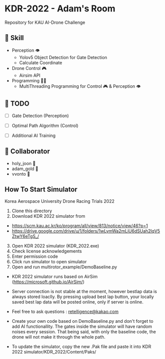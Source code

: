 # KDR-2022 - Adam's Room
Repository for KAU AI-Drone Challenge

## 📝 Skill
* Perception 👁
  * Yolov5 Object Detection for Gate Detection
  * Calculate Coordinate
* Drone Control 🎮
  * Airsim API
* Programming 👩‍💻
  * MultiThreading Programming for Control 🎮 & Perception 👁

## 📌 TODO
- [ ] Gate Detection  (Perception)
- [ ] Optimal Path Algorithm (Control)
- [ ] Additional AI Training


## 👤 Collaborator
* holy_joon 🦋
* adam_gold 🏅
* vvonto 🐣
## How To Start Simulator
 Korea Aerospace University Drone Racing Trials 2022
 
 1. Clone this directory
 2. Download KDR 2022 simulator from 
   - https://scm.kau.ac.kr/ko/program/all/view/813/notice/view/46?p=1
   - https://drive.google.com/drive/u/1/folders/1wLymWa2mLiU6dSUah2lqV5ZtwY6eTgS_/
 3. Open KDR 2022 simulator (KDR_2022.exe)
 5. Check license acknowledgements
 6. Enter permission code
 7. Click run simulator to open simulator 
 8. Open and run multirotor_example/DemoBaseline.py




- KDR 2022 simulator runs based on AirSim (https://microsoft.github.io/AirSim/)
- Server connection is not stable at the moment, however bestlap data is always stored loaclly. By pressing upload best lap button, your locally saved best lap data will be posted online, only if server is online.
- Feel free to ask questions : retelligence@kakao.com

- Create your own code based on DemoBaseline.py and don't forget to add AI functionallity. The gates inside the simulator will have random noises every session. That being said, with only the baseline code, the drone will not make it through the whole path.

- To update the simulator, copy the new .Pak file and paste it into KDR 2022 simulator/KDR_2022/Content/Paks/
